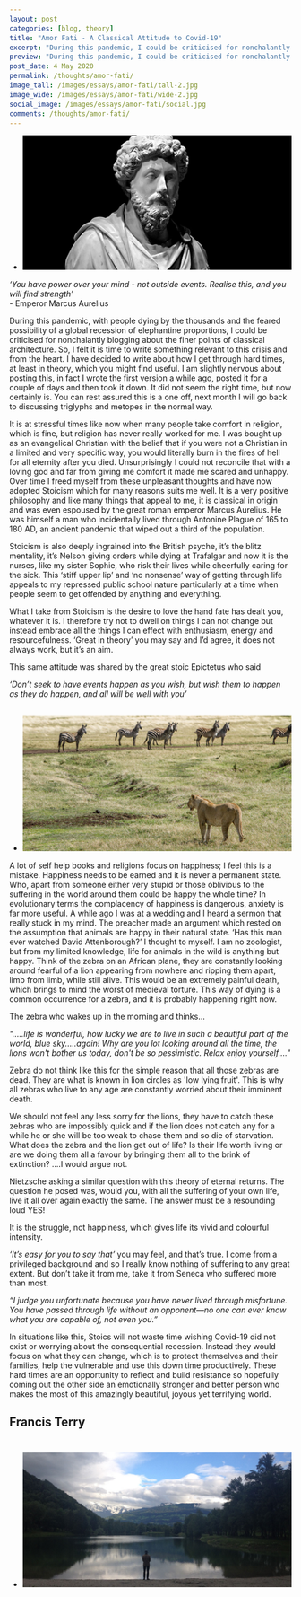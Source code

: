 ```yaml
---
layout: post
categories: [blog, theory]
title: "Amor Fati - A Classical Attitude to Covid-19"
excerpt: "During this pandemic, I could be criticised for nonchalantly blogging about the finer points of classical architecture. So, I felt it is time to write something relevant to this crisis and from the heart."
preview: "During this pandemic, I could be criticised for nonchalantly blogging about the finer points of classical architecture. So, I felt it is time to write something relevant to this crisis and from the heart."
post_date: 4 May 2020
permalink: /thoughts/amor-fati/
image_tall: /images/essays/amor-fati/tall-2.jpg
image_wide: /images/essays/amor-fati/wide-2.jpg
social_image: /images/essays/amor-fati/social.jpg
comments: /thoughts/amor-fati/
---
```


<ul class="list">
	<li class="full">
		<a class="fancybox" rel="group" href="/images/essays/amor-fati/01.jpg">
			<img src="/images/essays/amor-fati/thumbs/01.jpg" alt="{{ page.title }}" />
		</a>
	</li>
</ul>

*‘You have power over your mind - not outside events. Realise this, and you will find strength’*<br/>
									- Emperor Marcus Aurelius

During this pandemic, with people dying by the thousands and the feared possibility of a global recession of elephantine proportions, I could be criticised for nonchalantly blogging about the finer points of classical architecture. So, I felt it is time to write something relevant to this crisis and from the heart. I have decided to write about how I get through hard times, at least in theory, which you might find useful. I am slightly nervous about posting this, in fact I wrote the first version a while ago, posted it for a couple of days and then took it down. It did not seem the right time, but now certainly is. You can rest assured this is a one off, next month I will go back to discussing triglyphs and metopes in the normal way. 

It is at stressful times like now when many people take comfort in religion, which is fine, but religion has never really worked for me. I was bought up as an evangelical Christian with the belief that if you were not a Christian in a limited and very specific way, you would literally burn in the fires of hell for all eternity after you died. Unsurprisingly I could not reconcile that with a loving god and far from giving me comfort it made me scared and unhappy. Over time I freed myself from these unpleasant thoughts and have now adopted Stoicism which for many reasons suits me well. It is a very positive philosophy and like many things that appeal to me, it is classical in origin and was even espoused by the great roman emperor Marcus Aurelius. He was himself a man who incidentally lived through Antonine Plague of 165 to 180 AD, an ancient pandemic that wiped out a third of the population.

Stoicism is also deeply ingrained into the British psyche, it’s the blitz mentality, it’s Nelson giving orders while dying at Trafalgar and now it is the nurses, like my sister Sophie, who risk their lives while cheerfully caring for the sick. This ‘stiff upper lip’ and ‘no nonsense’ way of getting through life appeals to my repressed public school nature particularly at a time when people seem to get offended by anything and everything. 

What I take from Stoicism is the desire to love the hand fate has dealt you, whatever it is. I therefore try not to dwell on things I can not change but instead embrace all the things I can effect with enthusiasm, energy and resourcefulness. ‘Great in theory’ you may say and I’d agree, it does not always work, but it’s an aim. 

This same attitude was shared by the great stoic Epictetus who said 

*‘Don’t seek to have events happen as you wish, but wish them to happen as they do happen, and all will be well with you’*<br/><br/>

<ul class="list">
	<li class="full">
		<a class="fancybox" rel="group" href="/images/essays/amor-fati/02.jpg">
			<img src="/images/essays/amor-fati/thumbs/02.jpg" alt="{{ page.title }}" />
		</a>
	</li>
</ul>

A lot of self help books and religions focus on happiness; I feel this is a mistake. Happiness needs to be earned and it is never a permanent state. Who, apart from someone either very stupid or those oblivious to the suffering in the world around them could be happy the whole time? In evolutionary terms the complacency of happiness is dangerous, anxiety is far more useful. A while ago I was at a wedding and I heard a sermon that really stuck in my mind. The preacher made an argument which rested on the assumption that animals are happy in their natural state. ‘Has this man ever watched David Attenborough?’ I thought to myself. I am no zoologist, but from my limited knowledge, life for animals in the wild is anything but happy. Think of the zebra on an African plane, they are constantly looking around fearful of a lion appearing from nowhere and ripping them apart, limb from limb, while still alive. This would be an extremely painful death, which brings to mind the worst of medieval torture. This way of dying is a common occurrence for a zebra, and it is probably happening right now. 

The zebra who wakes up in the morning and thinks...

*".....life is wonderful, how lucky we are to live in such a beautiful part of the world, blue sky.....again! Why are you lot looking around all the time, the lions won't bother us today, don't be so pessimistic. Relax enjoy yourself...."*

Zebra do not think like this for the simple reason that all those zebras are dead. They are what is known in lion circles as 'low lying fruit'. This is why all zebras who live to any age are constantly worried about their imminent death. 

We should not feel any less sorry for the lions, they have to catch these zebras who are impossibly quick and if the lion does not catch any for a while he or she will be too weak to chase them and so die of starvation. What does the zebra and the lion get out of life? Is their life worth living or are we doing them all a favour by bringing them all to the brink of extinction? ....I would argue not.

Nietzsche asking a similar question with this theory of eternal returns. The question he posed was, would you, with all the suffering of your own life, live it all over again exactly the same. The answer must be a resounding loud YES! 

It is the struggle, not happiness, which gives life its vivid and colourful intensity.

*‘It’s easy for you to say that’* you may feel, and that’s true. I come from a privileged background and so I really know nothing of suffering to any great extent. But don’t take it from me, take it from Seneca who suffered more than most.

*“I judge you unfortunate because you have never lived through misfortune. You have passed through life without an opponent—no one can ever know what you are capable of, not even you.”*

In situations like this, Stoics will not waste time wishing Covid-19 did not exist or worrying about the consequential recession. Instead they would focus on what they can change, which is to protect themselves and their families, help the vulnerable and use this down time productively. These hard times are an opportunity to reflect and build resistance so hopefully coming out the other side an emotionally stronger and better person who makes the most of this amazingly beautiful, joyous yet terrifying world. 

## Francis Terry<br/><br/>

<ul class="list">
	<li class="full">
		<a class="fancybox" rel="group" href="/images/essays/amor-fati/03.jpg">
			<img src="/images/essays/amor-fati/thumbs/03.jpg" alt="{{ page.title }}" />
		</a>
	</li>
</ul>